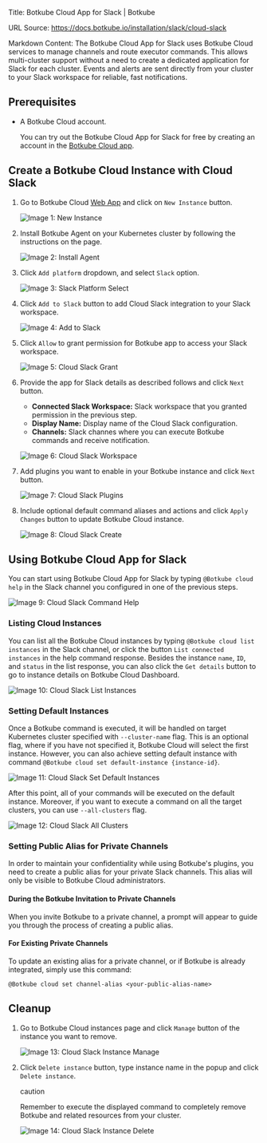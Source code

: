 Title: Botkube Cloud App for Slack | Botkube

URL Source: https://docs.botkube.io/installation/slack/cloud-slack

Markdown Content:
The Botkube Cloud App for Slack uses Botkube Cloud services to manage channels and route executor commands. This allows multi-cluster support without a need to create a dedicated application for Slack for each cluster. Events and alerts are sent directly from your cluster to your Slack workspace for reliable, fast notifications.

Prerequisites[​](#prerequisites "Direct link to Prerequisites")
---------------------------------------------------------------

*   A Botkube Cloud account.
    
    You can try out the Botkube Cloud App for Slack for free by creating an account in the [Botkube Cloud app](https://app.botkube.io/).
    

Create a Botkube Cloud Instance with Cloud Slack[​](#create-a-botkube-cloud-instance-with-cloud-slack "Direct link to Create a Botkube Cloud Instance with Cloud Slack")
------------------------------------------------------------------------------------------------------------------------------------------------------------------------

1.  Go to Botkube Cloud [Web App](https://app.botkube.io/) and click on `New Instance` button.
    
    ![Image 1: New Instance](https://docs.botkube.io/assets/images/cloud_slack_new_instance-65f57c9b6c2e30c7b6250b1ebebf306c.png)
    
2.  Install Botkube Agent on your Kubernetes cluster by following the instructions on the page.
    
    ![Image 2: Install Agent](https://docs.botkube.io/assets/images/cloud_slack_install-c457bdc2758930b79f90849e72f6ebf2.png)
    
3.  Click `Add platform` dropdown, and select `Slack` option.
    
    ![Image 3: Slack Platform Select](https://docs.botkube.io/assets/images/cloud_slack_select_slack-c32779447fc66ed5091a858d0c7e2e46.png)
    
4.  Click `Add to Slack` button to add Cloud Slack integration to your Slack workspace.
    
    ![Image 4: Add to Slack](https://docs.botkube.io/assets/images/cloud_slack_add_to_slack-29428c5a907db8aeb0bd91a1488b35a6.png)
    
5.  Click `Allow` to grant permission for Botkube app to access your Slack workspace.
    
    ![Image 5: Cloud Slack Grant](https://docs.botkube.io/assets/images/cloud_slack_grant-891b3b884c149cc8285622770dbdb140.png)
    
6.  Provide the app for Slack details as described follows and click `Next` button.
    
    *   **Connected Slack Workspace:** Slack workspace that you granted permission in the previous step.
    *   **Display Name:** Display name of the Cloud Slack configuration.
    *   **Channels:** Slack channes where you can execute Botkube commands and receive notification.
    
    ![Image 6: Cloud Slack Workspace](https://docs.botkube.io/assets/images/cloud_slack_workspace_details-769c2e33f6d5b18a9c20071d671af71e.png)
    
7.  Add plugins you want to enable in your Botkube instance and click `Next` button.
    
    ![Image 7: Cloud Slack Plugins](https://docs.botkube.io/assets/images/cloud_slack_add_plugins-889f253b85edf139ee9c89e70400e28a.png)
    
8.  Include optional default command aliases and actions and click `Apply Changes` button to update Botkube Cloud instance.
    
    ![Image 8: Cloud Slack Create](https://docs.botkube.io/assets/images/cloud_slack_create-e87f2bc4d8da6a31a5c3b18c095735de.png)
    

Using Botkube Cloud App for Slack[​](#using-botkube-cloud-app-for-slack "Direct link to Using Botkube Cloud App for Slack")
---------------------------------------------------------------------------------------------------------------------------

You can start using Botkube Cloud App for Slack by typing `@Botkube cloud help` in the Slack channel you configured in one of the previous steps.

![Image 9: Cloud Slack Command Help](https://docs.botkube.io/assets/images/cloud_slack_command_help-806b8a1c8238a93638259241e41741e3.png)

### Listing Cloud Instances[​](#listing-cloud-instances "Direct link to Listing Cloud Instances")

You can list all the Botkube Cloud instances by typing `@Botkube cloud list instances` in the Slack channel, or click the button `List connected instances` in the help command response. Besides the instance `name`, `ID`, and `status` in the list response, you can also click the `Get details` button to go to instance details on Botkube Cloud Dashboard.

![Image 10: Cloud Slack List Instances](https://docs.botkube.io/assets/images/cloud_slack_command_list_instances-b9d9661ea10f591eb72f92a79430d9cf.png)

### Setting Default Instances[​](#setting-default-instances "Direct link to Setting Default Instances")

Once a Botkube command is executed, it will be handled on target Kubernetes cluster specified with `--cluster-name` flag. This is an optional flag, where if you have not specified it, Botkube Cloud will select the first instance. However, you can also achieve setting default instance with command `@Botkube cloud set default-instance {instance-id}`.

![Image 11: Cloud Slack Set Default Instances](https://docs.botkube.io/assets/images/cloud_slack_command_set_default-8bdb16f71ec8f0cb97d41967707477e4.png)

After this point, all of your commands will be executed on the default instance. Moreover, if you want to execute a command on all the target clusters, you can use `--all-clusters` flag.

![Image 12: Cloud Slack All Clusters](https://docs.botkube.io/assets/images/cloud_slack_command_all_clusters-ff8c8984bb8097d34b419a6cfddb7cd0.png)

### Setting Public Alias for Private Channels[​](#setting-public-alias-for-private-channels "Direct link to Setting Public Alias for Private Channels")

In order to maintain your confidentiality while using Botkube's plugins, you need to create a public alias for your private Slack channels. This alias will only be visible to Botkube Cloud administrators.

#### During the Botkube Invitation to Private Channels[​](#during-the-botkube-invitation-to-private-channels "Direct link to During the Botkube Invitation to Private Channels")

When you invite Botkube to a private channel, a prompt will appear to guide you through the process of creating a public alias.

#### For Existing Private Channels[​](#for-existing-private-channels "Direct link to For Existing Private Channels")

To update an existing alias for a private channel, or if Botkube is already integrated, simply use this command:

    @Botkube cloud set channel-alias <your-public-alias-name>

Cleanup[​](#cleanup "Direct link to Cleanup")
---------------------------------------------

1.  Go to Botkube Cloud instances page and click `Manage` button of the instance you want to remove.
    
    ![Image 13: Cloud Slack Instance Manage](https://docs.botkube.io/assets/images/cloud_slack_instance_list_manage-49d417014a51479f9513b83a7ca2c9a2.png)
    
2.  Click `Delete instance` button, type instance name in the popup and click `Delete instance`.
    
    caution
    
    Remember to execute the displayed command to completely remove Botkube and related resources from your cluster.
    
    ![Image 14: Cloud Slack Instance Delete](https://docs.botkube.io/assets/images/cloud_slack_instance_delete-27fe3622760a4cbbd7c92d13d7ddcd41.png)
